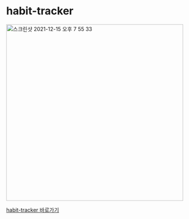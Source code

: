 # habit-tracker

<img width="473" alt="스크린샷 2021-12-15 오후 7 55 33" src="https://user-images.githubusercontent.com/88483197/146174073-5735a262-6c35-4313-ad4e-5cc2e75665b3.png">


[habit-tracker 바로가기](https://yeowonna.github.io/habit-tracker/)
